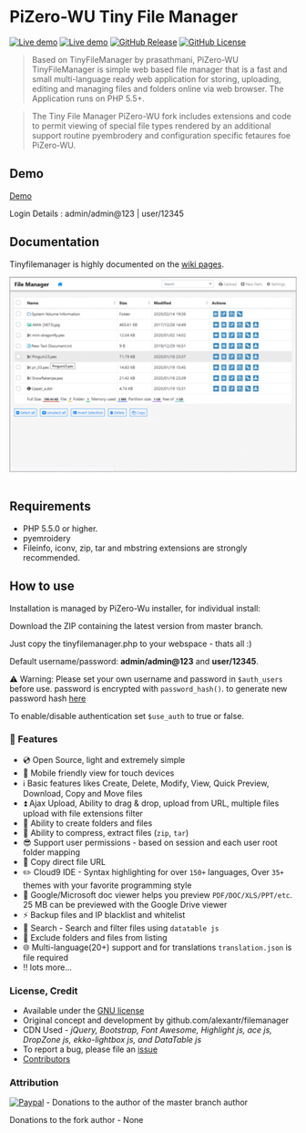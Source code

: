 # PiZero-WU Tiny File Manager


[![Live demo](https://img.shields.io/badge/Live-Demo-brightgreen.svg?style=flat-square)](https://tinyfilemanager.github.io/demo/)
[![Live demo](https://img.shields.io/badge/Help-Docs-lightgrey.svg?style=flat-square)](https://github.com/OneOfTheInfiniteMonkeys/pizero-wu-tinyfilemanager/wiki)
[![GitHub Release](https://img.shields.io/github/release/qubyte/rubidium.svg?style=flat-square)](https://github.com/OneOfTheInfiniteMonkeys/pizero-wu-tinyfilemanager/releases)
 [![GitHub License](https://img.shields.io/github/license/OneOfTheInfiniteMonkeys/pizero-wu-tinyfilemanager.svg?style=flat-square)](https://github.com/OneOfTheInfiniteMonkeys/pizero-wu-tinyfilemanager/blob/master/LICENSE) 

> Based on TinyFileManager by prasathmani, PiZero-WU TinyFileManager is simple web based file manager that is a fast and small multi-language ready web application for storing, uploading, editing and managing files and folders online via web browser. The Application runs on PHP 5.5+.

>The Tiny File Manager PiZero-WU fork includes extensions and code to permit viewing of special file types rendered by an additional support routine pyembrodery and configuration specific fetaures foe PiZero-WU.

## Demo
[Demo](https://pizero-wu-tinyfilemanager.github.io/demo/)

 Login Details : admin/admin@123 | user/12345


## Documentation
Tinyfilemanager is highly documented on the [wiki pages](https://github.com/oneoftheinfinitemonkeys/pizero-wu-tinyfilemanager/wiki).


[![Tiny File Manager](screenshot.gif)](screenshot.gif)

## Requirements

- PHP 5.5.0 or higher.
- pyemroidery
- Fileinfo, iconv, zip, tar and mbstring extensions are strongly recommended.

## How to use
Installation is managed by PiZero-Wu installer, for individual install:

Download the ZIP containing the latest version from master branch.

Just copy the tinyfilemanager.php to your webspace - thats all :)

Default username/password: **admin/admin@123** and **user/12345**.

:warning: Warning: Please set your own username and password in `$auth_users` before use. password is encrypted with <code>password_hash()</code>. to generate new password hash [here](https://tinyfilemanager.github.io/docs/pwd.html)

To enable/disable authentication set `$use_auth` to true or false.


### :loudspeaker: Features 

- :cd: Open Source, light and extremely simple
- :iphone: Mobile friendly view for touch devices
- :information_source: Basic features likes Create, Delete, Modify, View, Quick Preview, Download, Copy and Move files 
- :arrow_double_up: Ajax Upload, Ability to drag & drop, upload from URL, multiple files upload with file extensions filter 
- :file_folder: Ability to create folders and files
- :gift: Ability to compress, extract files (`zip`, `tar`)
- :sunglasses: Support user permissions - based on session and each user root folder mapping
- :floppy_disk: Copy direct file URL
- :pencil2: Cloud9 IDE - Syntax highlighting for over `150+` languages, Over `35+` themes with your favorite programming style
- :page_facing_up: Google/Microsoft doc viewer helps you preview `PDF/DOC/XLS/PPT/etc`. 25 MB can be previewed with the Google Drive viewer
- :zap: Backup files and IP blacklist and whitelist
- :mag_right: Search -  Search and filter files using `datatable js`
- :file_folder: Exclude folders and files from listing
- :globe_with_meridians: Multi-language(20+) support and for translations `translation.json` is file required
- :bangbang: lots more...


### <a name=license></a>License, Credit  

- Available under the [GNU license](https://github.com/oneoftheinfinitemonkeys/pizero-wu-tinyfilemanager/blob/master/LICENSE)
- Original concept and development by github.com/alexantr/filemanager
- CDN Used - _jQuery, Bootstrap, Font Awesome, Highlight js, ace js, DropZone js, ekko-lightbox js, and DataTable js_
- To report a bug, please file an [issue](https://github.com/oneoftheinfinitemonkeys/pizero-wu-tinyfilemanager/issues)
- [Contributors](https://github.com/prasathmani/tinyfilemanager/wiki/Authors-and-Contributors)

### Attribution
[![Paypal](https://img.shields.io/badge/Donate-Paypal-lightgrey.svg?style=flat-square)](https://www.paypal.me/prasathmani) - Donations to the author of the master branch author

Donations to the fork author - None
